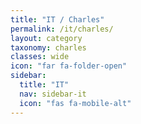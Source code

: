 ```yaml
---
title: "IT / Charles"
permalink: /it/charles/
layout: category
taxonomy: charles
classes: wide
icon: "far fa-folder-open"
sidebar:
  title: "IT"
  nav: sidebar-it
  icon: "fas fa-mobile-alt"
---
```

